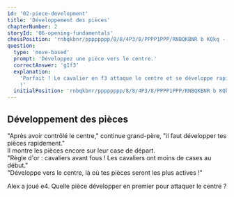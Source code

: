 ```yaml
---
id: '02-piece-development'
title: 'Développement des pièces'
chapterNumber: 2
storyId: '06-opening-fundamentals'
chessPosition: 'rnbqkbnr/pppppppp/8/8/4P3/8/PPPP1PPP/RNBQKBNR b KQkq - 0 1'
question:
  type: 'move-based'
  prompt: 'Développez une pièce vers le centre.'
  correctAnswer: 'g1f3'
  explanation:
    'Parfait ! Le cavalier en f3 attaque le centre et se développe rapidement. Cavaliers avant fous
    !'
  initialPosition: 'rnbqkbnr/pppppppp/8/8/4P3/8/PPPP1PPP/RNBQKBNR b KQkq - 0 1'
---
```


## Développement des pièces

"Après avoir contrôlé le centre," continue grand-père, "il faut développer tes pièces rapidement."  
Il montre les pièces encore sur leur case de départ.  
"Règle d'or : cavaliers avant fous ! Les cavaliers ont moins de cases au début."  
"Développe vers le centre, là où tes pièces seront les plus actives !"

Alex a joué e4. Quelle pièce développer en premier pour attaquer le centre ?
